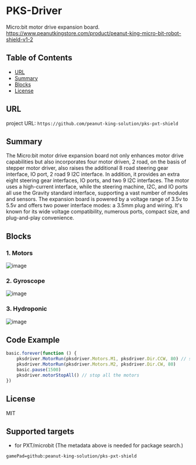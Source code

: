 # PKS-Driver

Micro:bit motor drive expansion board. \
https://www.peanutkingstore.com/product/peanut-king-micro-bit-robot-shield-v1-2

## Table of Contents

* [URL](#url)
* [Summary](#summary)
* [Blocks](#blocks)
* [License](#license)

## URL
project URL:  ```https://github.com/peanut-king-solution/pks-pxt-shield```

## Summary
The Micro:bit motor drive expansion board not only enhances motor drive capabilities but also incorporates four motor driven, 2 road, on the basis of stepper motor driver, 
also raises the additional 8 road steering gear interface, IO port, 2 road 9 I2C interface.
In addition, it provides an extra eight steering gear interfaces, IO ports, and two 9 I2C interfaces.
The motor uses a high-current interface, while the steering machine, I2C, and IO ports all use the Gravity standard interface, supporting a vast number of modules and sensors. 
The expansion board is powered by a voltage range of 3.5v to 5.5v and offers two power interface modes: a 3.5mm plug and wiring. 
It's known for its wide voltage compatibility, numerous ports, compact size, and plug-and-play convenience.

## Blocks
### 1. Motors
![image](https://github.com/peanut-king-solution/pks-pxt-shield/blob/master/image/robot.png)

### 2. Gyroscope
![image](https://github.com/peanut-king-solution/pks-pxt-shield/blob/master/image/gyro.png)

### 3. Hydroponic
![image](https://github.com/peanut-king-solution/pks-pxt-shield/blob/master/image/hydroponic.png)

## Code Example
```JavaScript
basic.forever(function () {
    pksdriver.MotorRun(pksdriver.Motors.M1, pksdriver.Dir.CCW, 80) // set the speed of moter M1
    pksdriver.MotorRun(pksdriver.Motors.M2, pksdriver.Dir.CW, 80)
    basic.pause(1500)
    pksdriver.motorStopAll() // stop all the motors
})


```

## License

MIT

## Supported targets

* for PXT/microbit
(The metadata above is needed for package search.)
```package
gamePad=github:peanut-king-solution/pks-pxt-shield
```
